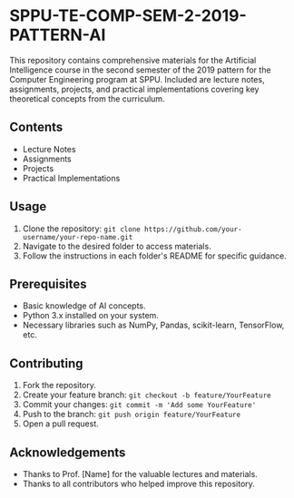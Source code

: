 # SPPU-TE-COMP-SEM-2-2019-PATTERN-AI

This repository contains comprehensive materials for the Artificial Intelligence course in the second semester of the 2019 pattern for the Computer Engineering program at SPPU. Included are lecture notes, assignments, projects, and practical implementations covering key theoretical concepts from the curriculum.

## Contents
- Lecture Notes
- Assignments
- Projects
- Practical Implementations

## Usage
1. Clone the repository: `git clone https://github.com/your-username/your-repo-name.git`
2. Navigate to the desired folder to access materials.
3. Follow the instructions in each folder's README for specific guidance.

## Prerequisites
- Basic knowledge of AI concepts.
- Python 3.x installed on your system.
- Necessary libraries such as NumPy, Pandas, scikit-learn, TensorFlow, etc.

## Contributing
1. Fork the repository.
2. Create your feature branch: `git checkout -b feature/YourFeature`
3. Commit your changes: `git commit -m 'Add some YourFeature'`
4. Push to the branch: `git push origin feature/YourFeature`
5. Open a pull request.

## Acknowledgements
- Thanks to Prof. [Name] for the valuable lectures and materials.
- Thanks to all contributors who helped improve this repository.
